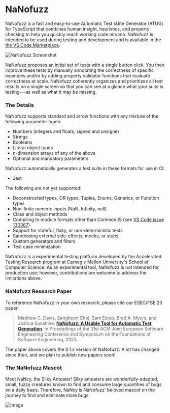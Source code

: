 # NaNofuzz

NaNofuzz is a fast and easy-to-use Automatic Test sUite Generator (ATUG) for TypeScript that combines human insight, heuristics, and property checking to help you quickly reach working code nirvana. NaNofuzz is intended to be used during testing and development and is available in the [the VS Code Marketplace](https://marketplace.visualstudio.com/items?itemName=penrose.nanofuzz).

![NaNofuzz Screenshot](https://github.com/user-attachments/assets/7655c0c7-96ee-4251-b383-77023c68f3da)

NaNofuzz proposes an initial set of tests with a single button click. You then improve these tests by manually annotating the correctness of specific examples and/or by adding property validator functions that evaluate correctness at scale. NaNofuzz coherently organizes and prioritizes all test results on a single screen so that you can see at a glance what your suite is testing---as well as what it may be missing. 

### The Details

NaNofuzz supports standard and arrow functions with any mixture of the following parameter types:
 - Numbers (integers and floats, signed and unsigne)
 - Strings
 - Booleans
 - Literal object types
 - n-dimension arrays of any of the above
 - Optional and mandatory parameters

NaNofuzz automatically generates a test suite in these formats for use in CI:
 - Jest

The following are not yet supported:
 - Deconstructed types, OR types, Tuples, Enums, Generics, or Function types
 - Non-finite numeric inputs (NaN, Infinity, null)
 - Class and object methods
 - Compiling to module formats other than CommonJS (see [VS Code issue 130367](https://github.com/microsoft/vscode/issues/130367))
 - Support for stateful, flaky, or non-deterministic tests
 - Sandboxing external side-effects, mocks, or stubs
 - Custom generators and filters
 - Test case minimization

NaNofuzz is a experimental testing platform developed by the Accelerated Testing Research program at Carnegie Mellon University's School of Computer Science. As an experimental tool, NaNofuzz is not intended for production use; however, contributions are welcome to address the limitations above.

### NaNofuzz Research Paper

To reference NaNofuzz in your own research, please cite our ESEC/FSE'23 paper:

> Matthew C. Davis, Sangheon Choi, Sam Estep, Brad A. Myers, and Joshua Sunshine. **[NaNofuzz: A Usable Tool for Automatic Test Generation](https://dl.acm.org/doi/10.1145/3611643.3616327)**. In Proceedings of the 31st ACM Joint European Software Engineering Conference and Symposium on the Foundations of Software Engineering, 2023.

The paper above covers the 0.1.x version of NaNofuzz. A lot has changed since then, and we plan to publish new papers soon!

### The NaNofuzz Mascot

Meet NaNcy, the Silky Anteater! Silky anteaters are wonderfully-adapted, small, fuzzy creatures known to find and consume large quantities of bugs on a daily basis. Therefore, NaNcy is NaNofuzz' beloved mascot on the journey to find and eliminate more bugs.

![image](https://avatars.githubusercontent.com/u/136026223?s=200&v=4)


